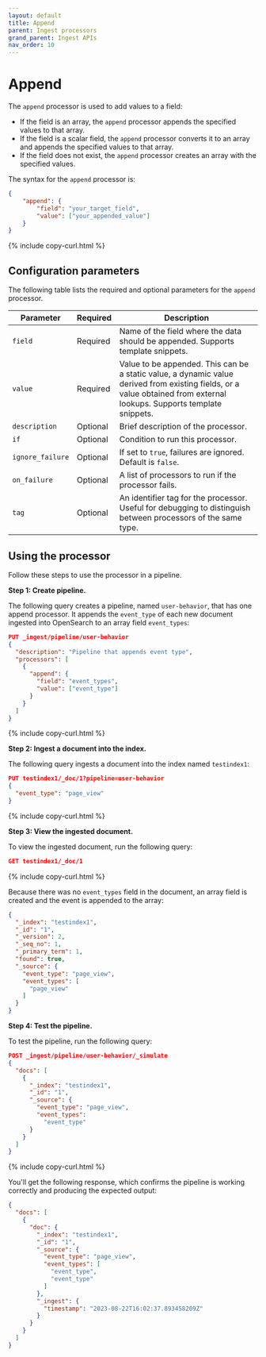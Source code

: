 ```yaml
---
layout: default
title: Append
parent: Ingest processors 
grand_parent: Ingest APIs
nav_order: 10
---
```


# Append

The `append` processor is used to add values to a field:
- If the field is an array, the `append` processor appends the specified values to that array.
- If the field is a scalar field, the `append` processor converts it to an array and appends the specified values to that array.
- If the field does not exist, the `append` processor creates an array with the specified values.

The syntax for the `append` processor is: 

```json
{
    "append": {
        "field": "your_target_field",
        "value": ["your_appended_value"]
    }
}
```
{% include copy-curl.html %}

## Configuration parameters

The following table lists the required and optional parameters for the `append` processor.

**Parameter** | **Required** | **Description** |
|-----------|-----------|-----------|
`field`  | Required  | Name of the field where the data should be appended. Supports template snippets.|
`value`  | Required  | Value to be appended. This can be a static value, a dynamic value derived from existing fields, or a value obtained from external lookups. Supports template snippets. | 
`description`  | Optional  | Brief description of the processor.  |
`if` | Optional | Condition to run this processor. |
`ignore_failure` | Optional | If set to `true`, failures are ignored. Default is `false`. |
`on_failure` | Optional | A list of processors to run if the processor fails. |
`tag` | Optional | An identifier tag for the processor. Useful for debugging to distinguish between processors of the same type. |

## Using the processor

Follow these steps to use the processor in a pipeline.

**Step 1: Create pipeline.** 

The following query creates a pipeline, named `user-behavior`, that has one append processor. It appends the `event_type` of each new document ingested into OpenSearch to an array field `event_types`:

```json
PUT _ingest/pipeline/user-behavior
{
  "description": "Pipeline that appends event type",
  "processors": [
    {
      "append": {
        "field": "event_types",
        "value": ["event_type"]
      }
    }
  ]
}
```
{% include copy-curl.html %}

**Step 2: Ingest a document into the index.**

The following query ingests a document into the index named `testindex1`:

```json
PUT testindex1/_doc/1?pipeline=user-behavior
{
  "event_type": "page_view"
}
```
{% include copy-curl.html %}

**Step 3: View the ingested document.**

To view the ingested document, run the following query:

```json
GET testindex1/_doc/1
```
{% include copy-curl.html %}

Because there was no `event_types` field in the document, an array field is created and the event is appended to the array:

```json
{
  "_index": "testindex1",
  "_id": "1",
  "_version": 2,
  "_seq_no": 1,
  "_primary_term": 1,
  "found": true,
  "_source": {
    "event_type": "page_view",
    "event_types": [
      "page_view"
    ]
  }
}
```

**Step 4: Test the pipeline.**

To test the pipeline, run the following query:

```json
POST _ingest/pipeline/user-behavior/_simulate
{
  "docs": [
    {
      "_index": "testindex1",
      "_id": "1",
      "_source": {
        "event_type": "page_view",
        "event_types":
          "event_type"
      }
    }
  ]
}
```
{% include copy-curl.html %}

You'll get the following response, which confirms the pipeline is working correctly and producing the expected output:

```json
{
  "docs": [
    {
      "doc": {
        "_index": "testindex1",
        "_id": "1",
        "_source": {
          "event_type": "page_view",
          "event_types": [
            "event_type",
            "event_type"
          ]
        },
        "_ingest": {
          "timestamp": "2023-08-22T16:02:37.893458209Z"
        }
      }
    }
  ]
}
```
